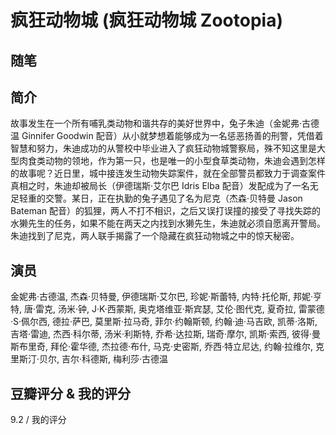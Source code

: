 # 疯狂动物城 (疯狂动物城 Zootopia)

## 随笔

## 简介

故事发生在一个所有哺乳类动物和谐共存的美好世界中，兔子朱迪（金妮弗·古德温 Ginnifer Goodwin 配音）从小就梦想着能够成为一名惩恶扬善的刑警，凭借着智慧和努力，朱迪成功的从警校中毕业进入了疯狂动物城警察局，殊不知这里是大型肉食类动物的领地，作为第一只，也是唯一的小型食草类动物，朱迪会遇到怎样的故事呢？近日里，城中接连发生动物失踪案件，就在全部警员都致力于调查案件真相之时，朱迪却被局长（伊德瑞斯·艾尔巴 Idris Elba 配音）发配成为了一名无足轻重的交警。某日，正在执勤的兔子遇见了名为尼克（杰森·贝特曼 Jason Bateman 配音）的狐狸，两人不打不相识，之后又误打误撞的接受了寻找失踪的水獭先生的任务，如果不能在两天之内找到水獭先生，朱迪就必须自愿离开警局。朱迪找到了尼克，两人联手揭露了一个隐藏在疯狂动物城之中的惊天秘密。

## 演员

金妮弗·古德温, 杰森·贝特曼, 伊德瑞斯·艾尔巴, 珍妮·斯蕾特, 内特·托伦斯, 邦妮·亨特, 唐·雷克, 汤米·钟, J·K·西蒙斯, 奥克塔维亚·斯宾瑟, 艾伦·图代克, 夏奇拉, 雷蒙德·S·佩尔西, 德拉·萨巴, 莫里斯·拉马奇, 菲尔·约翰斯顿, 约翰·迪·马吉欧, 凯蒂·洛斯, 吉塔·雷迪, 杰西·科尔蒂, 汤米·利斯特, 乔希·达拉斯, 瑞奇·摩尔, 凯斯·索西, 彼得·曼斯布里奇, 拜伦·霍华德, 杰拉德·布什, 马克·史密斯, 乔西·特立尼达, 约翰·拉维尔, 克里斯汀·贝尔, 吉尔·科德斯, 梅利莎·古德温

## 豆瓣评分 & 我的评分

9.2 / 我的评分
